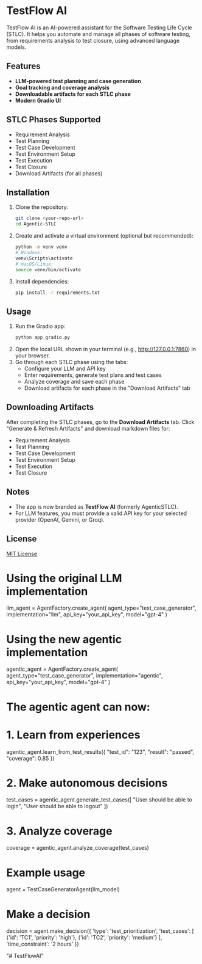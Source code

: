 # TestFlow AI

TestFlow AI is an AI-powered assistant for the Software Testing Life Cycle (STLC). It helps you automate and manage all phases of software testing, from requirements analysis to test closure, using advanced language models.

## Features
- **LLM-powered test planning and case generation**
- **Goal tracking and coverage analysis**
- **Downloadable artifacts for each STLC phase**
- **Modern Gradio UI**

## STLC Phases Supported
- Requirement Analysis
- Test Planning
- Test Case Development
- Test Environment Setup
- Test Execution
- Test Closure
- Download Artifacts (for all phases)

## Installation
1. Clone the repository:
   ```sh
   git clone <your-repo-url>
   cd Agentic-STLC
   ```
2. Create and activate a virtual environment (optional but recommended):
   ```sh
   python -m venv venv
   # Windows:
   venv\Scripts\activate
   # macOS/Linux:
   source venv/bin/activate
   ```
3. Install dependencies:
   ```sh
   pip install -r requirements.txt
   ```

## Usage
1. Run the Gradio app:
   ```sh
   python app_gradio.py
   ```
2. Open the local URL shown in your terminal (e.g., http://127.0.0.1:7860) in your browser.
3. Go through each STLC phase using the tabs:
   - Configure your LLM and API key
   - Enter requirements, generate test plans and test cases
   - Analyze coverage and save each phase
   - Download artifacts for each phase in the "Download Artifacts" tab

## Downloading Artifacts
After completing the STLC phases, go to the **Download Artifacts** tab. Click "Generate & Refresh Artifacts" and download markdown files for:
- Requirement Analysis
- Test Planning
- Test Case Development
- Test Environment Setup
- Test Execution
- Test Closure

## Notes
- The app is now branded as **TestFlow AI** (formerly AgenticSTLC).
- For LLM features, you must provide a valid API key for your selected provider (OpenAI, Gemini, or Groq).

## License
[MIT License](LICENSE)

# Using the original LLM implementation
llm_agent = AgentFactory.create_agent(
    agent_type="test_case_generator",
    implementation="llm",
    api_key="your_api_key",
    model="gpt-4"
)

# Using the new agentic implementation
agentic_agent = AgentFactory.create_agent(
    agent_type="test_case_generator",
    implementation="agentic",
    api_key="your_api_key",
    model="gpt-4"
)

# The agentic agent can now:
# 1. Learn from experiences
agentic_agent.learn_from_test_results({
    "test_id": "123",
    "result": "passed",
    "coverage": 0.85
})

# 2. Make autonomous decisions
test_cases = agentic_agent.generate_test_cases([
    "User should be able to login",
    "User should be able to logout"
])

# 3. Analyze coverage
coverage = agentic_agent.analyze_coverage(test_cases)

# Example usage
agent = TestCaseGeneratorAgent(llm_model)

# Make a decision
decision = agent.make_decision({
    'type': 'test_prioritization',
    'test_cases': [
        {'id': 'TC1', 'priority': 'high'},
        {'id': 'TC2', 'priority': 'medium'}
    ],
    'time_constraint': '2 hours'
})

"# TestFlowAI" 
